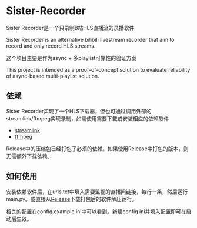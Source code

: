 # Sister-Recorder

Sister Recorder是一个只录制B站HLS直播流的录播软件

Sister Recorder is an alternative bilibili livestream recorder that aim to record and only record HLS streams.

这个项目主要是作为async + 多playlist可靠性的验证方案

This project is intended as a proof-of-concept solution to evaluate reliability of async-based multi-playlist solution.


## 依赖

Sister Recorder实现了一个HLS下载器，但也可通过调用外部的streamlink/ffmpeg实现录制，如需使用需要下载或安装相应的依赖软件
- [streamlink](https://streamlink.github.io/install.html)
- [ffmpeg](https://ffmpeg.org/download.html)

Release中的压缩包已经打包了必须的依赖。如果使用Release中打包的版本，则无需额外下载依赖。

## 如何使用

安装依赖软件后，在urls.txt中填入需要监视的直播间链接，每行一条，然后运行main.py。或直接从[Release](https://github.com/SisterRecorder/Sister-Recorder/releases)下载打包后的软件解压运行。

相关的配置在config.example.ini中可以看到。新建config.ini并填入配置即可在启动后生效。

<!-- ## Wishlist

Sister Recorder目前是一个简单赶工实现的项目，所以很多功能都没有实现，这些是可能在下一步添加和实现的功能：
- 简单的WebUI
- 录制后自动转封装
- 导出对应场次弹幕 -->
